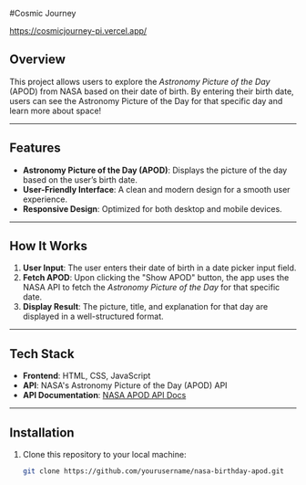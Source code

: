 #Cosmic Journey

https://cosmicjourney-pi.vercel.app/

## Overview

This project allows users to explore the *Astronomy Picture of the Day* (APOD) from NASA based on their date of birth. By entering their birth date, users can see the Astronomy Picture of the Day for that specific day and learn more about space!

---

## Features

- **Astronomy Picture of the Day (APOD)**: Displays the picture of the day based on the user’s birth date.
- **User-Friendly Interface**: A clean and modern design for a smooth user experience.
- **Responsive Design**: Optimized for both desktop and mobile devices.

---

## How It Works

1. **User Input**: The user enters their date of birth in a date picker input field.
2. **Fetch APOD**: Upon clicking the "Show APOD" button, the app uses the NASA API to fetch the *Astronomy Picture of the Day* for that specific date.
3. **Display Result**: The picture, title, and explanation for that day are displayed in a well-structured format.

---

## Tech Stack

- **Frontend**: HTML, CSS, JavaScript
- **API**: NASA's Astronomy Picture of the Day (APOD) API
- **API Documentation**: [NASA APOD API Docs](https://api.nasa.gov/)

---

## Installation

1. Clone this repository to your local machine:

   ```bash
   git clone https://github.com/yourusername/nasa-birthday-apod.git
